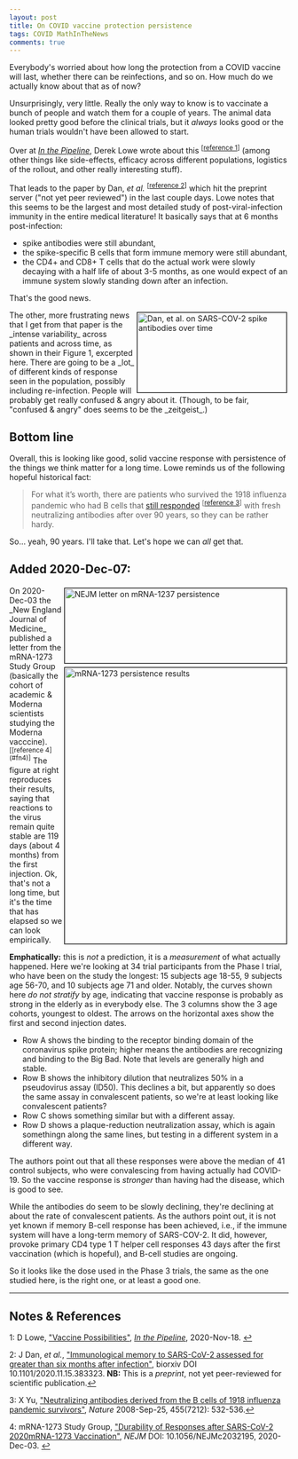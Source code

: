 ```yaml
---
layout: post
title: On COVID vaccine protection persistence
tags: COVID MathInTheNews
comments: true
---
```


Everybody's worried about how long the protection from a COVID vaccine will last, whether
there can be reinfections, and so on.  How much do we actually know about that as of
now?  

Unsurprisingly, very little.  Really the only way to know is to vaccinate a bunch of
people and watch them for a couple of years.  The animal data looked pretty good before
the clinical trials, but it _always_ looks good or the human trials wouldn't have been
allowed to start.  

Over at [_In the Pipeline_](https://blogs.sciencemag.org/pipeline), Derek Lowe wrote about
this <sup id="fn1a">[[reference 1](#fn1)]</sup> (among other things like side-effects,
efficacy across different populations, logistics of the rollout, and other really
interesting stuff).  

That leads to the paper by Dan, _et al._ <sup id="fn2a">[[reference 2](#fn2)]</sup> which
hit the preprint server ("not yet peer reviewed") in the last couple days.  Lowe notes that
this seems to be the largest and most detailed study of post-viral-infection immunity in the entire
medical literature!  It basically says that at 6 months post-infection:
- spike antibodies were still abundant,
- the spike-specific B cells that form immune memory were still abundant,
- the CD4+ and CD8+ T cells that do the actual work were slowly decaying with a half life
  of about 3-5 months, as one would expect of an immune system slowly standing down after
  an infection.  

That's the good news.  

<img src="{{ site.baseurl }}/images/2020-11-18-thought-on-vaccine-persistence-dan-abs.jpg" width="269" height="144" alt="Dan, et al. on SARS-COV-2 spike antibodies over time" title="Dan, et al. on SARS-COV-2 spike antibodies over time" style="float: right; margin: 3px 3px 3px 3px; border: 1px solid #000000;"/>
The other, more frustrating news that I get from that paper is the _intense variability_
across patients and across time, as shown in their Figure 1, excerpted here.  There are
going to be a _lot_ of different kinds of response seen in the population, possibly
including re-infection.  People will probably get really confused &amp; angry about it.
(Though, to be fair, "confused &amp; angry" does seems to be the _zeitgeist_.)  

## Bottom line  

Overall, this is looking like good, solid vaccine response with persistence of the things
we think matter for a long time.  Lowe reminds us of the following hopeful historical
fact:  

> For what it’s worth, there are patients who survived the 1918 influenza pandemic who had B cells that [still responded](https://www.ncbi.nlm.nih.gov/pmc/articles/PMC2848880/) <sup id="fn3a">[[reference 3](#fn3)]</sup> with fresh neutralizing antibodies after over 90 years, so they can be rather hardy.  

So&hellip; yeah, 90 years.  I'll take that.  Let's hope we can _all_ get that.  

## Added 2020-Dec-07:  

<img src="{{ site.baseurl }}/images/2020-11-18-on-vaccine-persistence-nejm-1.jpg" width="400" height="135" alt="NEJM letter on mRNA-1237 persistence" title="NEJM letter on mRNA-1237 persistence" style="float: right; margin: 3px 3px 3px 3px; border: 1px solid #000000;"/>
<img src="{{ site.baseurl }}/images/2020-11-18-on-vaccine-persistence-nejm-2.jpg" width="400" height="498" alt="mRNA-1273 persistence results" title="mRNA-1273 persistence results" style="float: right; margin: 3px 3px 3px 3px; border: 1px solid #000000;"/>
On 2020-Dec-03 the _New England Journal of Medicine_ published a letter from the mRNA-1273
Study Group (basically the cohort of academic &amp; Moderna scientists studying the
Moderna vacccine).  <sup id="fn4a">[[reference 4](#fn4)]</sup>  
The figure at right reproduces their results, saying that reactions to the virus remain
quite stable are 119 days (about 4 months) from the first injection.  Ok, that's not a
long time, but it's the time that has elapsed so we can look empirically.  

__Emphatically:__ this is _not_ a prediction, it is a _measurement_ of what actually
happened. Here we're looking at 34 trial participants from the Phase I trial, who have
been on the study the longest: 15 subjects age 18-55, 9 subjects
age 56-70, and 10 subjects age 71 and older.  Notably, the curves shown here _do not
stratify_ by age, indicating that vaccine response is probably as strong in the elderly as
in everybody else. The 3 columns show the 3 age cohorts, youngest to oldest.  The arrows
on the horizontal axes show the first and second injection dates.
- Row A shows the binding to the receptor binding domain of the coronavirus spike protein;
  higher means the antibodies are recognizing and binding to the Big Bad.  Note that
  levels are generally high and stable.  
- Row B shows the inhibitory dilution that neutralizes 50% in a pseudovirus assay (ID50).
  This declines a bit, but apparently so does the same assay in convalescent patients, so
  we're at least looking like convalescent patients?  
- Row C shows something similar but with a different assay.  
- Row D shows a plaque-reduction neutralization assay, which is again somethingn along the
  same lines, but testing in a different system in a different way.  

The authors point out that all these responses were above the median of 41 control
subjects, who were convalescing from having actually had COVID-19.  So the vaccine
response is _stronger_ than having had the disease, which is good to see.  

While the antibodies do seem to be slowly declining, they're declining at about the rate
of convalescent patients.  As the authors point out, it is not yet known if memory B-cell
response has been achieved, i.e., if the immune system will have a long-term memory of
SARS-COV-2.  It did, however, provoke primary CD4 type 1 T helper cell responses 43 days
after the first vaccination (which is hopeful), and B-cell studies are ongoing.  

So it looks like the dose used in the Phase 3 trials, the same as the one studied here, is
the right one, or at least a good one.  

---

## Notes &amp; References  

<a id="fn1">1</a>: D Lowe, ["Vaccine Possibilities"](https://blogs.sciencemag.org/pipeline/archives/2020/11/18/vaccine-possibilities), [_In the Pipeline_](https://blogs.sciencemag.org/pipeline), 2020-Nov-18. [↩](#fn1a)  

<a id="fn2">2</a>: J Dan, _et al._, ["Immunological memory to SARS-CoV-2 assessed for greater than six months after infection"](https://www.biorxiv.org/content/10.1101/2020.11.15.383323v1), biorxiv DOI 10.1101/2020.11.15.383323.  __NB:__ This is a _preprint_, not yet peer-reviewed for scientific publication.[↩](#fn2a)  

<a id="fn3">3</a>: X Yu, ["Neutralizing antibodies derived from the B cells of 1918 influenza pandemic survivors"](https://www.ncbi.nlm.nih.gov/pmc/articles/PMC2848880/), _Nature_ 2008-Sep-25, 455(7212): 532-536.[↩](#fn3a)  

<a id="fn4">4</a>: mRNA-1273 Study Group, ["Durability of Responses after SARS-CoV-2 2020mRNA-1273 Vaccination"](https://www.nejm.org/doi/full/10.1056/NEJMc2032195), _NEJM_ DOI: 10.1056/NEJMc2032195, 2020-Dec-03. [↩](#fn4a)  

